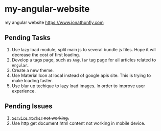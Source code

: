# my-angular-website
my angular website
https://www.jonathonfly.com

## Pending Tasks

1. Use lazy load module, split main js to several bundle js files. Hope it will decrease the cost of first loading.
2. Develop a tags page, such as `Angular` tag page for all articles related to `Angular`.
3. Create a new theme.
4. Use Material Icon at local instead of google apis site. This is trying to make loading faster.
5. Use blur up techique to lazy load images. In order to improve user experience.

## Pending Issues

1. ~~`Service Worker` not working.~~
2. Use http get document html content not working in mobile device.